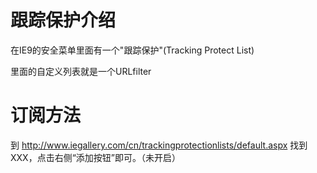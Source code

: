 # 跟踪保护介绍 #

在IE9的安全菜单里面有一个"跟踪保护"(Tracking Protect List)

里面的自定义列表就是一个URLfilter

# 订阅方法 #

到 http://www.iegallery.com/cn/trackingprotectionlists/default.aspx 找到XXX，点击右侧“添加按钮”即可。（未开启）